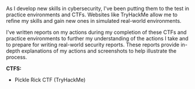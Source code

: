 As I develop new skills in cybersecurity, I've been putting them to the test in practice environments and CTFs. Websites like TryHackMe allow me to refine my skills and gain new ones in simulated real-world environments. 

I've written reports on my actions during my completion of these CTFs and practice environments to further my understanding of the actions I take and to prepare for writing real-world security reports. These reports provide in-depth explanations of my actions and screenshots to help illustrate the process.

**CTFS:**
- Pickle Rick CTF (TryHackMe)
